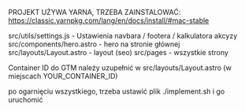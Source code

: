 PROJEKT UŻYWA YARNA, TRZEBA ZAINSTALOWAĆ: https://classic.yarnpkg.com/lang/en/docs/install/#mac-stable


src/utils/settings.js - Ustawienia navbara / footera / kalkulatora akcyzy
src/components/hero.astro - hero na stronie głównej
src/layouts/Layout.astro - layout (seo)
src/pages - wszystkie strony

Container ID do GTM należy uzupełnić w src/layouts/Layout.astro (w miejscach YOUR_CONTAINER_ID)

po ogarnięciu wszystkiego, trzeba ustawić plik ./implement.sh i go uruchomić

